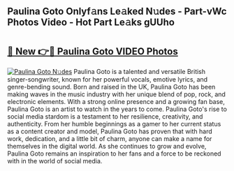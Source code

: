 ## Paulina Goto Onlyf𝚊ns Le𝚊ked N𝚞des - Part-vWc Photos Video - Hot Part Le𝚊ks gUUho

# <h2><a href="http://ac36177.deff.icu/?id=Paulina+Goto">🔗 New 👉🔴 Paulina Goto VIDEO Photos</a></h2>

[![Paulina Goto N𝚞des](https://i.imgur.com/rIISA9y.gif)](http://ac36177.deff.icu/?id=Paulina+Goto)
Paulina Goto is a talented and versatile British singer-songwriter, known for her powerful vocals, emotive lyrics, and genre-bending sound. Born and raised in the UK, Paulina Goto has been making waves in the music industry with her unique blend of pop, rock, and electronic elements. With a strong online presence and a growing fan base, Paulina Goto is an artist to watch in the years to come. Paulina Goto's rise to social media stardom is a testament to her resilience, creativity, and authenticity. From her humble beginnings as a gamer to her current status as a content creator and model, Paulina Goto has proven that with hard work, dedication, and a little bit of charm, anyone can make a name for themselves in the digital world. As she continues to grow and evolve, Paulina Goto remains an inspiration to her fans and a force to be reckoned with in the world of social media.
